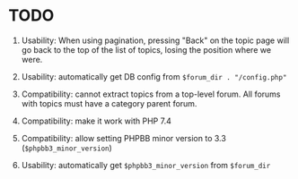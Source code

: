# TODO

1. Usability: When using pagination, pressing "Back" on the topic page will go back to the top of
   the list of topics, losing the position where we were.

1. Usability: automatically get DB config from `$forum_dir . "/config.php"`

1. Compatibility: cannot extract topics from a top-level forum.
   All forums with topics must have a category parent forum.

1. Compatibility: make it work with PHP 7.4

1. Compatibility: allow setting PHPBB minor version to 3.3 (`$phpbb3_minor_version`)

1. Usability: automatically get `$phpbb3_minor_version` from `$forum_dir`

